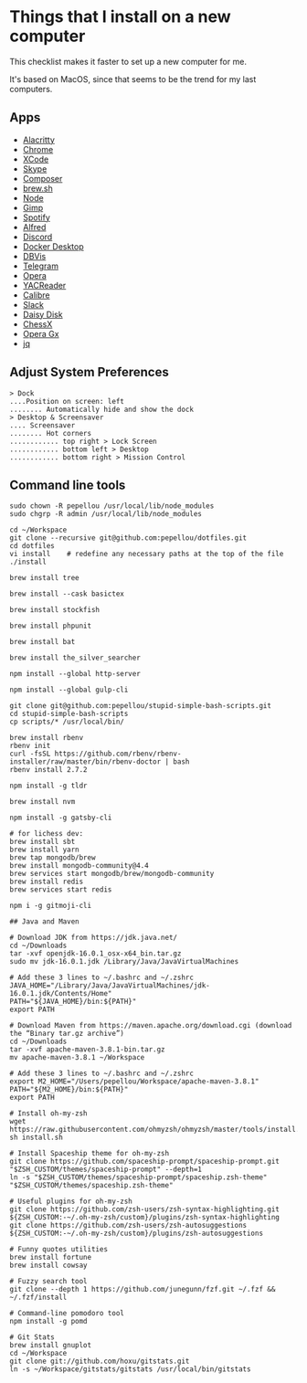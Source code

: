# Things that I install on a new computer

This checklist makes it faster to set up a new computer for me.

It's based on MacOS, since that seems to be the trend for my last computers.

## Apps

 - [Alacritty](https://github.com/alacritty/alacritty/releases)
 - [Chrome](https://www.google.com/chrome/)
 - [XCode](https://apps.apple.com/us/app/xcode/id497799835)
 - [Skype](https://go.skype.com/mac.download)
 - [Composer](https://getcomposer.org/doc/00-intro.md#installation-linux-unix-macos)
 - [brew.sh](https://brew.sh/#install)
 - [Node](https://nodejs.org/en/download/)
 - [Gimp](https://www.gimp.org/downloads/)
 - [Spotify](https://www.spotify.com/us/download/mac/)
 - [Alfred](https://www.alfredapp.com/)
 - [Discord](https://discord.com/api/download?platform=osx)
 - [Docker Desktop](https://docs.docker.com/docker-for-mac/install/)
 - [DBVis](https://www.dbvis.com/download/)
 - [Telegram](https://telegram.org/dl/macos)
 - [Opera](https://www.opera.com/computer/thanks?ni=stable&os=mac)
 - [YACReader](https://www.yacreader.com/downloads)
 - [Calibre](https://calibre-ebook.com/download_osx)
 - [Slack](https://slack.com/downloads/mac)
 - [Daisy Disk](https://apps.apple.com/app/daisydisk/id411643860?ign-mpt=uo%3D4&mt=12)
 - [ChessX](https://sourceforge.net/projects/chessx/)
 - [Opera Gx](https://www.opera.com/gx)
 - [jq](https://stedolan.github.io/jq/)

## Adjust System Preferences

    > Dock
    ....Position on screen: left
    ........ Automatically hide and show the dock
    > Desktop & Screensaver
    .... Screensaver
    ........ Hot corners
    ............ top right > Lock Screen
    ............ bottom left > Desktop
    ............ bottom right > Mission Control

## Command line tools

    sudo chown -R pepellou /usr/local/lib/node_modules
    sudo chgrp -R admin /usr/local/lib/node_modules

    cd ~/Workspace
    git clone --recursive git@github.com:pepellou/dotfiles.git
    cd dotfiles
    vi install    # redefine any necessary paths at the top of the file
    ./install

    brew install tree

    brew install --cask basictex

    brew install stockfish

    brew install phpunit

    brew install bat

    brew install the_silver_searcher

    npm install --global http-server

    npm install --global gulp-cli

    git clone git@github.com:pepellou/stupid-simple-bash-scripts.git
    cd stupid-simple-bash-scripts
    cp scripts/* /usr/local/bin/

    brew install rbenv
    rbenv init
    curl -fsSL https://github.com/rbenv/rbenv-installer/raw/master/bin/rbenv-doctor | bash
    rbenv install 2.7.2

    npm install -g tldr

    brew install nvm

    npm install -g gatsby-cli

    # for lichess dev:
    brew install sbt
    brew install yarn
    brew tap mongodb/brew
    brew install mongodb-community@4.4
    brew services start mongodb/brew/mongodb-community
    brew install redis
    brew services start redis

    npm i -g gitmoji-cli

    ## Java and Maven

    # Download JDK from https://jdk.java.net/
    cd ~/Downloads
    tar -xvf openjdk-16.0.1_osx-x64_bin.tar.gz
    sudo mv jdk-16.0.1.jdk /Library/Java/JavaVirtualMachines

    # Add these 3 lines to ~/.bashrc and ~/.zshrc
    JAVA_HOME="/Library/Java/JavaVirtualMachines/jdk-16.0.1.jdk/Contents/Home"
    PATH="${JAVA_HOME}/bin:${PATH}"
    export PATH

    # Download Maven from https://maven.apache.org/download.cgi (download the “Binary tar.gz archive”)
    cd ~/Downloads
    tar -xvf apache-maven-3.8.1-bin.tar.gz
    mv apache-maven-3.8.1 ~/Workspace

    # Add these 3 lines to ~/.bashrc and ~/.zshrc
    export M2_HOME="/Users/pepellou/Workspace/apache-maven-3.8.1"
    PATH="${M2_HOME}/bin:${PATH}"
    export PATH

    # Install oh-my-zsh
    wget https://raw.githubusercontent.com/ohmyzsh/ohmyzsh/master/tools/install.sh
    sh install.sh

    # Install Spaceship theme for oh-my-zsh
    git clone https://github.com/spaceship-prompt/spaceship-prompt.git "$ZSH_CUSTOM/themes/spaceship-prompt" --depth=1
    ln -s "$ZSH_CUSTOM/themes/spaceship-prompt/spaceship.zsh-theme" "$ZSH_CUSTOM/themes/spaceship.zsh-theme"

    # Useful plugins for oh-my-zsh
    git clone https://github.com/zsh-users/zsh-syntax-highlighting.git ${ZSH_CUSTOM:-~/.oh-my-zsh/custom}/plugins/zsh-syntax-highlighting
    git clone https://github.com/zsh-users/zsh-autosuggestions ${ZSH_CUSTOM:-~/.oh-my-zsh/custom}/plugins/zsh-autosuggestions

    # Funny quotes utilities
    brew install fortune
    brew install cowsay

    # Fuzzy search tool
    git clone --depth 1 https://github.com/junegunn/fzf.git ~/.fzf && ~/.fzf/install

    # Command-line pomodoro tool
    npm install -g pomd

    # Git Stats
    brew install gnuplot
    cd ~/Workspace
    git clone git://github.com/hoxu/gitstats.git
    ln -s ~/Workspace/gitstats/gitstats /usr/local/bin/gitstats

